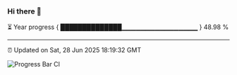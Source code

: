 ### Hi there 👋

⏳ Year progress { ██████████████▁▁▁▁▁▁▁▁▁▁▁▁▁▁▁▁ } 48.98 %

---

⏰ Updated on Sat, 28 Jun 2025 18:19:32 GMT

![Progress Bar CI](https://github.com/liununu/liununu/workflows/Progress%20Bar%20CI/badge.svg)
